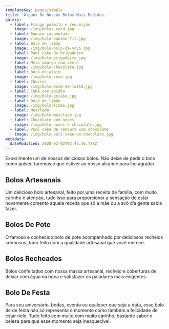 ```yaml
---
templateKey: pages/simple
title: 'Alguns De Nossos Bolos Mais Pedidos. '
galery:
  - label: Frango palmito e requeijão
    image: /img/bolos-card.jpg
  - label: Banana caramelada
    image: /img/bolo-banana-fit.jpg
  - label: Bolo de limão
    image: /img/bolo-bolo-da-vovo.jpg
  - label: Pool cake de brigadeiro
    image: /img/bolo-brigadeiro.jpg
  - label: Meio amargo com avelã
    image: /img/bolo-chocolate.jpg
  - label: Bolo de aipim
    image: /img/bolo-coco.jpg
  - label: Churros
    image: /img/bolo-doce-de-leite.jpg
  - label: Fubá com goiaba
    image: /img/bolo-goiaba.jpg
  - label: Bolo de limão
    image: /img/bolo-limao.jpg
  - label: Mesclado
    image: /img/bolo-mesclado.jpg
  - label: Chocolate com nozes
    image: /img/bolo-nozes-e-chocolate.jpg
  - label: Pool cake de cenoura com chocolate
    image: /img/bolo-pull-cake-de-chocolate.jpg
metadata:
  dateModified: 2020-02-02T02:47:16.728Z
---
```

Experimente um de nossos deliciosos bolos. Não deixe de pedir o bolo como quiser, faremos o que estiver ao nosso alcance para lhe agradar.

## Bolos Artesanais

Um delicioso bolo artesanal, feito por uma receita de família, com muito carinho e atenção, tudo isso para proporcionar a sensação de estar novamente comento aquela receita que só a mãe ou a avó d’a gente sabia fazer.

## Bolos De Pote

O famoso e conhecido bolo de pote acompanhado por deliciosos recheios cremosos, tudo feito com a qualidade artesanal que você merece.

## Bolos Recheados

Bolos confeitados com nossa massa artesanal, recheio e coberturas de deixar com água na boca e satisfazer os paladares mais exigentes.

## Bolo De Festa

Para seu aniversário, bodas, evento ou qualquer que seja a data, esse bolo de de festa não só representa o momento como também a felicidade de estar nele. Tudo feito com muito com muito carinho, bastante sabor e beleza para que esse momento seja inesquecível.
